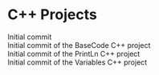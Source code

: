 C++ Projects
============
Initial commit  
Initial commit of the BaseCode C++ project  
Initial commit of the PrintLn C++ project  
Initial commit of the Variables C++ project  
